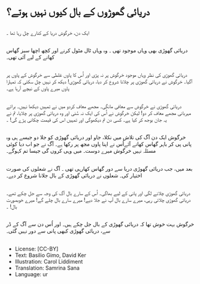 # دریائی گھوڑوں کے بال کیوں نہیں ہوتے؟

##
ایک دن، خرگوش دریا کے کنارے چل رہا تھا ۔

##
دریائی گھوڑی بھی وہاں موجود تھی ۔ وہ وہاں ٹال مٹول کرنے اور کچھ اچھا سبز گھاس کھانے کے لیے آئی تھی۔

##
دریائی گھوڑی کی نظر وہاں موجود خرگوش پر نہ پڑی اور اُس کا پاوں غلطی سے خرگوش کے پاوں پر آگیا۔ خرگوش نے دریائی گھوڑی پر چلانا شروع کر دیا، دریائی گھوڑی! دیکھ کر نہیں چل سکتی کہ تمہارا پاوں میرے پاوں کے نیچے آرہا ہے۔

##
دریائی گھوڑی نے خرگوش سے معافی مانگی۔ مجھے معاف کردو میں نے تمہیں دیکھا نہیں۔ برائے مہربانی مجھے معاف کر دو! لیکن خرگوش نے اُس کی ایک نہ سُنی اور وہ دریائی گھوڑی پر چلایا، تم نے یہ جان بوجھ کر کیا ہے۔ کسی دن تم دیکھوگی اور تمہیں اس کی قیمت چکانی پڑے گی! ۔

##
خرگوش ایک دن آگ کی تلاش میں نکلا، جاو اور دریائی گھوڑی کو جلا دو جیسے ہی وہ پانی پی کر باہر گھاس کھانے آئےاُس نے اپنا پاوں مجھ پر رکھا ہے۔ آگ نے جو اب دیا کوئی مسئلہ نہیں خرگوش میرے دوست۔ میں وہی کروں گی جیسا تم کہوگے۔


##
بعد میں، جب دریائی گھوڑی دریا سے دور گھاس کھارہی تھی ۔ آگ نے شعلوں کی صورت اختیار کی۔ شعلوں نے دریائی گھوڑی کے بال جلانا شروع کر دیے۔

##
دریائی گھوڑی چلانے لگی اور پانی کے لیے بھاگی۔ اُس کے سارے بال آگ کی وجہ سے جل چکے تھے۔ دریائی گھوڑی چلاتی رہی، میرے سارے بال آپ نے جلا دیے! میرے سارے بال چلے گے! میرے خوبصورت بال! ۔

##
خرگوش بہت خوش تھا کہ دریائی گھوڑی کے بال جل چکے ہیں۔ اور اُس دن سے آگ کے ڈر سے، دریائی گھوڑی کبھی پانی سے دور نہیں گئی۔

##
* License: [CC-BY]
* Text: Basilio Gimo, David Ker
* Illustration: Carol Liddiment
* Translation: Samrina Sana
* Language: ur
